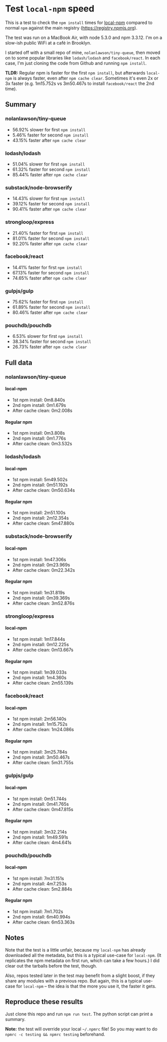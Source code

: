 Test `local-npm` speed
===

This is a test to check the `npm install` times for [local-npm](https://github.com/nolanlawson/local-npm/) compared to normal `npm` against the main registry (https://registry.npmjs.org).

The test was run on a MacBook Air, with node 5.3.0 and npm 3.3.12. I'm on a slow-ish public WiFi at a café in Brooklyn.

I started off with a small repo of mine, `nolanlawson/tiny-queue`, then moved on to some popular libraries like `lodash/lodash` and `facebook/react`. In each case, I'm just cloning the code from Github and running `npm install`.

**TLDR:** Regular npm is faster for the first `npm install`, but afterwards `local-npm` is always faster, even after `npm cache clear`. Sometimes it's even 2x or 3x faster (e.g. 1m15.752s vs 3m50.467s to install `facebook/react` the 2nd time).

Summary
----

### nolanlawson/tiny-queue

* 56.92% slower for first `npm install`
* 5.46% faster for second `npm install`
* 43.15% faster after `npm cache clear`

### lodash/lodash

* 51.04% slower for first `npm install`
* 61.32% faster for second `npm install`
* 85.44% faster after `npm cache clear`

### substack/node-browserify

* 14.43% slower for first `npm install`
* 39.12% faster for second `npm install`
* 90.41% faster after `npm cache clear`

### strongloop/express

* 21.40% faster for first `npm install`
* 81.01% faster for second `npm install`
* 92.20% faster after `npm cache clear`

### facebook/react

* 14.41% faster for first `npm install`
* 67.13% faster for second `npm install`
* 74.65% faster after `npm cache clear`

### gulpjs/gulp

* 75.62% faster for first `npm install`
* 61.89% faster for second `npm install`
* 80.46% faster after `npm cache clear`

### pouchdb/pouchdb

* 6.53% slower for first `npm install`
* 38.34% faster for second `npm install`
* 26.73% faster after `npm cache clear`

Full data
----


### nolanlawson/tiny-queue

#### local-npm

* 1st npm install: 0m8.840s
* 2nd npm install: 0m1.679s
* After cache clean: 0m2.008s

#### Regular npm

* 1st npm install: 0m3.808s
* 2nd npm install: 0m1.776s
* After cache clean: 0m3.532s

### lodash/lodash

#### local-npm

* 1st npm install: 5m49.502s
* 2nd npm install: 0m51.192s
* After cache clean: 0m50.634s

#### Regular npm

* 1st npm install: 2m51.100s
* 2nd npm install: 2m12.354s
* After cache clean: 5m47.880s

### substack/node-browserify

#### local-npm

* 1st npm install: 1m47.306s
* 2nd npm install: 0m23.969s
* After cache clean: 0m22.342s

#### Regular npm

* 1st npm install: 1m31.819s
* 2nd npm install: 0m39.369s
* After cache clean: 3m52.876s

### strongloop/express

#### local-npm

* 1st npm install: 1m17.844s
* 2nd npm install: 0m12.225s
* After cache clean: 0m13.667s

#### Regular npm

* 1st npm install: 1m39.033s
* 2nd npm install: 1m4.360s
* After cache clean: 2m55.139s

### facebook/react

#### local-npm

* 1st npm install: 2m56.140s
* 2nd npm install: 1m15.752s
* After cache clean: 1m24.086s

#### Regular npm

* 1st npm install: 3m25.784s
* 2nd npm install: 3m50.467s
* After cache clean: 5m31.755s

### gulpjs/gulp

#### local-npm

* 1st npm install: 0m51.744s
* 2nd npm install: 0m41.765s
* After cache clean: 0m47.815s

#### Regular npm

* 1st npm install: 3m32.214s
* 2nd npm install: 1m49.591s
* After cache clean: 4m4.641s

### pouchdb/pouchdb

#### local-npm

* 1st npm install: 7m31.151s
* 2nd npm install: 4m7.253s
* After cache clean: 5m2.884s

#### Regular npm

* 1st npm install: 7m1.702s
* 2nd npm install: 6m40.994s
* After cache clean: 6m53.363s

Notes
---

Note that the test is a little unfair, because my `local-npm` has already downloaded all the metadata, but this is a typical use-case for `local-npm`. (It replicates the npm metadata on first run, which can take a few hours.) I did clear out the tarballs before the test, though.

Also, repos tested later in the test may benefit from a slight boost, if they share any modules with a previous repo. But again, this is a typical use-case for `local-npm` &ndash; the idea is that the more you use it, the faster it gets.


Reproduce these results
---

Just clone this repo and run `npm run test`. The python script can print a summary.

**Note:** the test will override your local `~/.npmrc` file! So you may want to do `npmrc -c testing && npmrc testing` beforehand.
